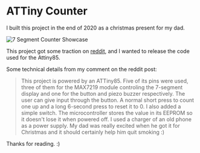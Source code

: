 # ATTiny Counter

I built this project in the end of 2020 as a christmas present for my dad.

![7 Segment Counter Showcase](media/7seg_counter_gif.gif)

This project got some traction on [reddit](https://www.reddit.com/r/electronics/comments/kse3wp/i_made_a_freeform_circuit_counter_for_my_dad_to/), and I wanted to release the code used for the Attiny85.

Some technical details from my comment on the reddit post:

> This project is powered by an ATTiny85. Five of its pins were used, three of them for the MAX7219 module controling the 7-segment display and one for the button and piezo buzzer respectively. The user can give input through the button. A normal short press to count one up and a long 6-second press to reset it to 0. I also added a simple switch. The microcontroller stores the value in its EEPROM so it doesn't lose it when powered off. I used a charger of an old phone as a power supply. My dad was really excited when he got it for Christmas and it should certainly help him quit smoking :)

Thanks for reading. :)